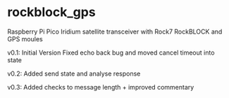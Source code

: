 # rockblock_gps
Raspberry Pi Pico Iridium satellite transceiver with Rock7 RockBLOCK and GPS moules

v0.1: Initial Version
Fixed echo back bug and moved cancel timeout into state

v0.2: Added send state and analyse response

v0.3: Added checks to message length + improved commentary
